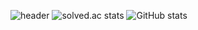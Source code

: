 ![header](https://capsule-render.vercel.app/api?text=CHAEYEONG_render&animation=fadeIn)
![solved.ac stats](https://github-readme-solvedac.vercel.app/api/?handle=mirr0615)
![GitHub stats](https://github-readme-stats.vercel.app/api?username=Leechae00&theme=buefy&show_icons=true)


<!--
**Leechae00/Leechae00** is a ✨ _special_ ✨ repository because its `README.md` (this file) appears on your GitHub profile.

Here are some ideas to get you started:

- 🔭 I’m currently working on ...
- 🌱 I’m currently learning ...
- 👯 I’m looking to collaborate on ...
- 🤔 I’m looking for help with ...
- 💬 Ask me about ...
- 📫 How to reach me: ...
- 😄 Pronouns: ...
- ⚡ Fun fact: ...
-->
